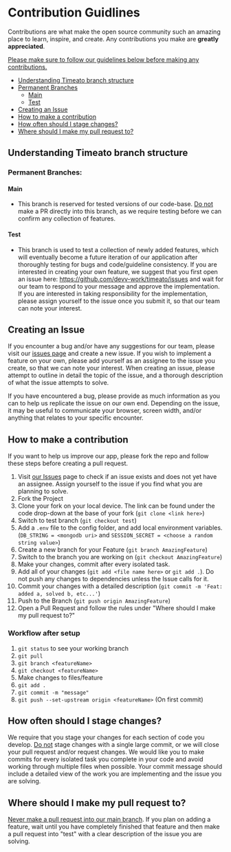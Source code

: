 # Contribution Guidlines

Contributions are what make the open source community such an amazing place to learn, inspire, and create. Any contributions you make are **greatly appreciated**. 

<ins>Please make sure to follow our guidelines below before making any contributions.</ins>

- [Understanding Timeato branch structure](#understanding-timeato-branch-structure)
- [Permanent Branches](#permanent-branches)
  - [Main](#main)
  - [Test](#test)
- [Creating an Issue](#creating-an-issue)
- [How to make a contribution](#how-to-make-a-contribution)
- [How often should I stage changes?](#how-often-should-i-stage-changes)
- [Where should I make my pull request to?](#where-should-i-make-my-pull-request-to)


## Understanding Timeato branch structure
### Permanent Branches:
#### Main
  - This branch is reserved for tested versions of our code-base. <ins>Do not</ins> make a PR directly into this branch, as we require testing before we can confirm any collection of features.

#### Test
  - This branch is used to test a collection of newly added features, which will eventually become a future iteration of our application after thoroughly testing for bugs and code/guideline consistency. If you are interested in creating your own feature, we suggest that you first open an issue here: https://github.com/devv-work/timeato/issues and wait for our team to respond to your message and approve the implementation. If you are interested in taking responsibility for the implementation, please assign yourself to the issue once you submit it, so that our team can note your interest.


## Creating an Issue

If you encounter a bug and/or have any suggestions for our team, please visit our [issues page](https://github.com/devv-work/timeato/issues) and create a new issue. If you wish to implement a feature on your own, please add yourself as an assignee to the issue you create, so that we can note your interest. When creating an issue, please attempt to outline in detail the topic of the issue, and a thorough description of what the issue attempts to solve. 

If you have encountered a bug, please provide as much information as you can to help us replicate the issue on our own end. Depending on the issue, it may be useful to communicate your browser, screen width, and/or anything that relates to your specific encounter.


## How to make a contribution

If you want to help us improve our app, please fork the repo and follow these steps before creating a pull request.

1. Visit [our Issues](https://github.com/devv-work/timeato/issues) page to check if an issue exists and does not yet have an assignee. Assign yourself to the issue if you find what you are planning to solve.
2. Fork the Project
3. Clone your fork on your local device. The link can be found under the code drop-down at the base of your fork (`git clone <link here>`)
4. Switch to test branch (`git checkout test`)
5. Add a `.env` file to the config folder, and add local environment variables. (`DB_STRING = <mongodb uri>` and `SESSION_SECRET = <choose a random string value>`)
6. Create a new branch for your Feature (`git branch AmazingFeature`)
7. Switch to the branch you are working on (`git checkout AmazingFeature`)
8. Make your changes, commit after every isolated task.
9. Add all of your changes (`git add <file name here>` or `git add .`). Do not push any changes to dependencies unless the Issue calls for it.
10. Commit your changes with a detailed description (`git commit -m 'Feat: added a, solved b, etc...'`)
11. Push to the Branch (`git push origin AmazingFeature`)
12. Open a Pull Request and follow the rules under "Where should I make my pull request to?"

### Workflow after setup

1. `git status` to see your working branch
2. `git pull`
3. `git branch <featureName>`
4. `git checkout <featureName>`
5. Make changes to files/feature
6. `git add .`
7. `git commit -m "message"`
8. `git push --set-upstream origin <featureName>` (On first commit)

## How often should I stage changes?

We require that you stage your changes for each section of code you develop. <ins>Do not</ins> stage changes with a single large commit, or we will close your pull request and/or request changes. We would like you to make commits for every isolated task you complete in your code and avoid working through multiple files when possible. Your commit message should include a detailed view of the work you are implementing and the issue you are solving.


## Where should I make my pull request to?

<ins>Never make a pull request into our main branch</ins>. If you plan on adding a feature, wait until you have completely finished that feature and then make a pull request into "test" with a clear description of the issue you are solving.
